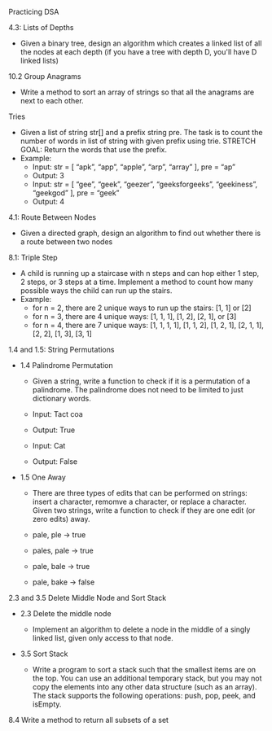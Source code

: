 Practicing DSA

4.3: Lists of Depths
  - Given a binary tree, design an algorithm which creates a linked list of all the nodes at each depth (if you have a tree with depth D, you'll have D linked lists)

10.2 Group Anagrams
  - Write a method to sort an array of strings so that all the anagrams are next to each other.

Tries
  - Given a list of string str[] and a prefix string pre. The task is to count the number of words in list of string with given prefix using trie. STRETCH GOAL: Return the words that use the prefix.
  - Example:
    - Input: str = [ “apk”, “app”, “apple”, “arp”, “array” ], pre = “ap”
    - Output: 3
    - Input: str = [ “gee”, “geek”, “geezer”, “geeksforgeeks”, “geekiness”, “geekgod” ], pre = “geek”
    - Output: 4

4.1: Route Between Nodes
  - Given a directed graph, design an algorithm to find out whether there is a route between two nodes

8.1: Triple Step
  - A child is running up a staircase with n steps and can hop either 1 step, 2 steps, or 3 steps at a time. Implement a method to count how many possible ways the child can run up the stairs.
  - Example:
    - for n = 2, there are 2 unique ways to run up the stairs: [1, 1] or [2]
    - for n = 3, there are 4 unique ways:  [1, 1, 1], [1, 2], [2, 1], or [3]
    - for n = 4, there are 7 unique ways: [1, 1, 1, 1], [1, 1, 2], [1, 2, 1], [2, 1, 1], [2, 2], [1, 3], [3, 1]

1.4 and 1.5: String Permutations
  - 1.4 Palindrome Permutation
    - Given a string, write a function to check if it is a permutation of a palindrome.  The palindrome does not need to be limited to just dictionary words.

    - Input: Tact coa
    - Output: True
    - Input: Cat
    - Output: False

  - 1.5 One Away
    - There are three types of edits that can be performed on strings: insert a character, remomve a character, or replace a character. Given two strings, write a function to check if they are one edit (or zero edits) away.

    - pale, ple -> true
    - pales, pale -> true
    - pale, bale -> true
    - pale, bake ->  false

2.3 and 3.5 Delete Middle Node and Sort Stack
  - 2.3 Delete the middle node
    - Implement an algorithm to delete a node in the middle of a singly linked list, given only access to that node.

  - 3.5 Sort Stack
    - Write a program to sort a stack such that the smallest items are on the top. You can use an additional temporary stack, but you may not copy the elements into any other data structure (such as an array). The stack supports the following operations: push, pop, peek, and isEmpty.

8.4 Write a method to return all subsets of a set